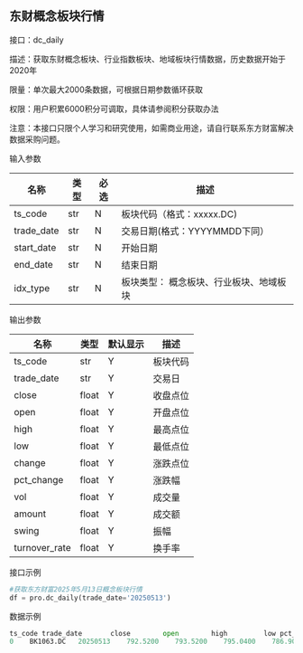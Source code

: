 ## 东财概念板块行情

接口：dc_daily

描述：获取东财概念板块、行业指数板块、地域板块行情数据，历史数据开始于2020年

限量：单次最大2000条数据，可根据日期参数循环获取

权限：用户积累6000积分可调取，具体请参阅积分获取办法







注意：本接口只限个人学习和研究使用，如需商业用途，请自行联系东方财富解决数据采购问题。

输入参数

| 名称 | 类型 | 必选 | 描述 |
| --- | --- | --- | --- |
| ts_code | str | N | 板块代码（格式：xxxxx.DC) |
| trade_date | str | N | 交易日期(格式：YYYYMMDD下同） |
| start_date | str | N | 开始日期 |
| end_date | str | N | 结束日期 |
| idx_type | str | N | 板块类型： 概念板块、行业板块、地域板块 |

输出参数

| 名称 | 类型 | 默认显示 | 描述 |
| --- | --- | --- | --- |
| ts_code | str | Y | 板块代码 |
| trade_date | str | Y | 交易日 |
| close | float | Y | 收盘点位 |
| open | float | Y | 开盘点位 |
| high | float | Y | 最高点位 |
| low | float | Y | 最低点位 |
| change | float | Y | 涨跌点位 |
| pct_change | float | Y | 涨跌幅 |
| vol | float | Y | 成交量 |
| amount | float | Y | 成交额 |
| swing | float | Y | 振幅 |
| turnover_rate | float | Y | 换手率 |

接口示例

```python
#获取东方财富2025年5月13日概念板块行情
df = pro.dc_daily(trade_date='20250513')
```

数据示例

```python
ts_code trade_date       close        open        high         low pct_change
0    BK1063.DC   20250513    792.5200    793.5200    795.0400    786.9000     0.8700
```